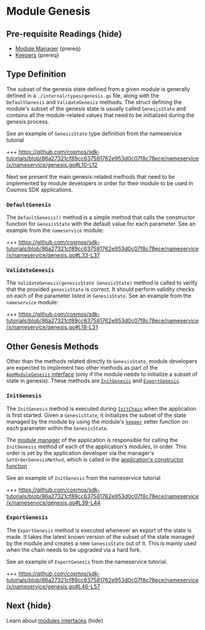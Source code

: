 <!--
order: 9
synopsis: Modules generally handle a subset of the state and, as such, they need to define the related subset of the genesis file as well as methods to initialize, verify and export it. 
-->

# Module Genesis

## Pre-requisite Readings {hide}

- [Module Manager](./module-manager.md) {prereq}
- [Keepers](./keeper.md) {prereq}

## Type Definition 

The subset of the genesis state defined from a given module is generally defined in a `./internal/types/genesis.go` file, along with the `DefaultGenesis` and `ValidateGenesis` methods. The struct defining the module's subset of the genesis state is usually called `GenesisState` and contains all the module-related values that need to be initialized during the genesis process. 

See an example of `GenesisState` type definition from the nameservice tutorial

+++ https://github.com/cosmos/sdk-tutorials/blob/86a27321cf89cc637581762e953d0c07f8c78ece/nameservice/x/nameservice/genesis.go#L10-L12

Next we present the main genesis-related methods that need to be implemented by module developers in order for their module to be used in Cosmos SDK applications. 

### `DefaultGenesis`

The `DefaultGenesis()` method is a simple method that calls the constructor function for `GenesisState` with the default value for each parameter. See an example from the `nameservice` module:

+++ https://github.com/cosmos/sdk-tutorials/blob/86a27321cf89cc637581762e953d0c07f8c78ece/nameservice/x/nameservice/genesis.go#L33-L37

### `ValidateGenesis`

The `ValidateGenesis(genesisState GenesisState)` method is called to verify that the provided `genesisState` is correct. It should perform validity checks on each of the parameter listed in `GenesisState`. See an example from the `nameservice` module:

+++ https://github.com/cosmos/sdk-tutorials/blob/86a27321cf89cc637581762e953d0c07f8c78ece/nameservice/x/nameservice/genesis.go#L18-L31

## Other Genesis Methods

Other than the methods related directly to `GenesisState`, module developers are expected to implement two other methods as part of the [`AppModuleGenesis` interface](./module-manager.md#appmodulegenesis) (only if the module needs to initialize a subset of state in genesis). These methods are [`InitGenesis`](#initgenesis) and [`ExportGenesis`](#exportgenesis).

### `InitGenesis`

The `InitGenesis` method is executed during [`InitChain`](../core/baseapp.md#initchain) when the application is first started. Given a `GenesisState`, it initializes the subset of the state managed by the module by using the module's [`keeper`](./keeper.md) setter function on each parameter within the `GenesisState`. 

The [module manager](./module-manager.md#manager) of the application is responsible for calling the `InitGenesis` method of each of the application's modules, in order. This order is set by the application developer via the manager's `SetOrderGenesisMethod`, which is called in the [application's constructor function](../basics/app-anatomy.md#constructor-function)

See an example of `InitGenesis` from the nameservice tutorial

+++ https://github.com/cosmos/sdk-tutorials/blob/86a27321cf89cc637581762e953d0c07f8c78ece/nameservice/x/nameservice/genesis.go#L39-L44

### `ExportGenesis`

The `ExportGenesis` method is executed whenever an export of the state is made. It takes the latest known version of the subset of the state managed by the module and creates a new `GenesisState` out of it. This is mainly used when the chain needs to be upgraded via a hard fork. 

See an example of `ExportGenesis` from the nameservice tutorial.

+++ https://github.com/cosmos/sdk-tutorials/blob/86a27321cf89cc637581762e953d0c07f8c78ece/nameservice/x/nameservice/genesis.go#L46-L57

## Next {hide}

Learn about [modules interfaces](#module-interfaces.md) {hide}